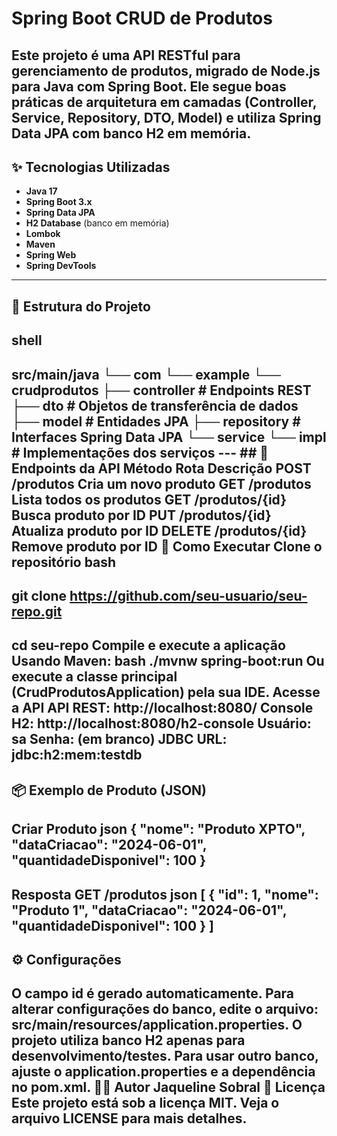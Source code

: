 # Spring Boot CRUD de Produtos #
Este projeto é uma API RESTful para gerenciamento de produtos, migrado de Node.js para Java com Spring Boot. Ele segue boas práticas de arquitetura em camadas
(Controller, Service, Repository, DTO, Model) e utiliza Spring Data JPA com banco H2 em memória.
---
## ✨ Tecnologias Utilizadas
- **Java 17**
- **Spring Boot 3.x**
- **Spring Data JPA**
- **H2 Database** (banco em memória)
- **Lombok**
- **Maven**
- **Spring Web**
- **Spring DevTools**
---
## 📁 Estrutura do Projeto
## shell
src/main/java
└── com
    └── example
        └── crudprodutos
            ├── controller      # Endpoints REST
            ├── dto            # Objetos de transferência de dados
            ├── model          # Entidades JPA
            ├── repository     # Interfaces Spring Data JPA
            └── service
                └── impl       # Implementações dos serviços
                --- ## 🔗 Endpoints da API
Método	Rota	Descrição
POST	/produtos	Cria um novo produto
GET	/produtos	Lista todos os produtos
GET	/produtos/{id}	Busca produto por ID
PUT	/produtos/{id}	Atualiza produto por ID
DELETE	/produtos/{id}	Remove produto por ID
🚀 Como Executar
Clone o repositório
bash
---
## git clone https://github.com/seu-usuario/seu-repo.git
cd seu-repo
Compile e execute a aplicação
Usando Maven:
bash
./mvnw spring-boot:run
Ou execute a classe principal (CrudProdutosApplication) pela sua IDE.
Acesse a API
API REST: http://localhost:8080/
Console H2: http://localhost:8080/h2-console
Usuário: sa
Senha: (em branco)
JDBC URL: jdbc:h2:mem:testdb
---
## 📦 Exemplo de Produto (JSON)
Criar Produto
json
{
  "nome": "Produto XPTO",
  "dataCriacao": "2024-06-01",
  "quantidadeDisponivel": 100
}
---
Resposta GET /produtos
json
[
  {
    "id": 1,
    "nome": "Produto 1",
    "dataCriacao": "2024-06-01",
    "quantidadeDisponivel": 100
  }
]
---
## ⚙️ Configurações
O campo id é gerado automaticamente.
Para alterar configurações do banco, edite o arquivo: src/main/resources/application.properties.
O projeto utiliza banco H2 apenas para desenvolvimento/testes. Para usar outro banco, ajuste o application.properties e a dependência no pom.xml.
👨‍💻 Autor
Jaqueline Sobral
📝 Licença
Este projeto está sob a licença MIT. Veja o arquivo LICENSE para mais detalhes.
---
